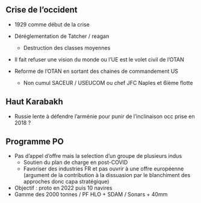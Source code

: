 ## Crise de l’occident

- 1929 comme début de la crise
- Déréglementation de Tatcher / reagan
	- Destruction des classes moyennes
- Il fait refuser une vision du monde ou l’UE est le volet civil de l’OTAN
- Reforme de l’OTAN en sortant des chaines de commandement US
	- Non cumul SACEUR / USEUCOM ou chef JFC Naples et 6ième flotte

## Haut Karabakh

- Russie lente à défendre l’arménie pour punir de l’inclinaison occ prise en 2018 ?

## Programme PO

- Pas d’appel d’offre mais la selection d’un groupe de plusieurs indus
	- Soutien du plan de charge en post-COVID
	- Favoriser des industries FR et pas ouvrir à une offre européenne (argument de la contribution à la dissuasion par le blanchiment des approches donc capa stratégique)
- Objectif : proto en 2022 puis 10 navires
- Gamme des 2000 tonnes / PF HLO + SDAM / Sonars + 40mm